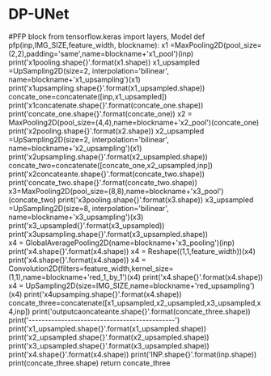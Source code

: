 # DP-UNet

#PFP block
from tensorflow.keras import layers, Model
def pfp(inp,IMG_SIZE,feature_width, blockname):
    x1 =MaxPooling2D(pool_size=(2,2),padding='same',name=blockname+'x1_pool')(inp)
    print('x1pooling.shape{}'.format(x1.shape))
    x1_upsampled =UpSampling2D(size=2, interpolation='bilinear', name=blockname+'x1_upsampling')(x1)
    print('x1upsampling.shape{}'.format(x1_upsampled.shape))
    concate_one=concatenate([inp,x1_upsampled])
    print('x1concatenate.shape{}'.format(concate_one.shape))
    print('concate_one.shape{}'.format(concate_one))
    x2 = MaxPooling2D(pool_size=(4,4),name=blockname+'x2_pool')(concate_one)
    print('x2pooling.shape{}'.format(x2.shape))
    x2_upsampled =UpSampling2D(size=2, interpolation='bilinear', name=blockname+'x2_upsampling')(x1)
    print('x2upsampling.shape{}'.format(x2_upsampled.shape))
    concate_two=concatenate([concate_one,x2_upsampled,inp])
    print('x2concateante.shape{}'.format(concate_two.shape))
    print('concate_two.shape{}'.format(concate_two.shape))
    x3=MaxPooling2D(pool_size=(8,8),name=blockname+'x3_pool')(concate_two)
    print('x3pooling.shape{}'.format(x3.shape))
    x3_upsampled =UpSampling2D(size=8, interpolation='bilinear', name=blockname+'x3_upsampling')(x3)
    print('x3_upsampled{}'.format(x3_upsampled))
    print('x3upsampling.shape{}'.format(x3_upsampled.shape))    
    x4 = GlobalAveragePooling2D(name=blockname+'x3_pooling')(inp)
    print('x4.shape{}'.format(x4.shape))
    x4 = Reshape((1,1,feature_width))(x4)
    print('x4.shape{}'.format(x4.shape))
    x4 = Convolution2D(filters=feature_width,kernel_size=(1,1),name=blockname+'red_1_by_1')(x4)
    print('x4.shape{}'.format(x4.shape))
    x4 = UpSampling2D(size=IMG_SIZE,name=blockname+'red_upsampling')(x4)
    print('x4upsamping.shape{}'.format(x4.shape))
    concate_three=concatenate([x1_upsampled,x2_upsampled,x3_upsampled,x4,inp])
    print('outputcaoncateante.shape{}'.format(concate_three.shape))
    print('---------------------------------------------')
    print('x1_upsampled.shape{}'.format(x1_upsampled.shape))
    print('x2_upsampled.shape{}'.format(x2_upsampled.shape))
    print('x3_upsampled.shape{}'.format(x3_upsampled.shape))
    print('x4.shape{}'.format(x4.shape))
    print('INP.shape{}'.format(inp.shape))
    print(concate_three.shape)
    return concate_three
